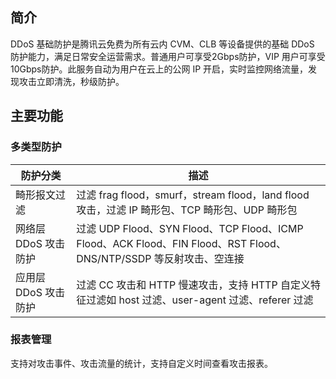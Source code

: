 ## 简介

DDoS 基础防护是腾讯云免费为所有云内 CVM、CLB 等设备提供的基础 DDoS 防护能力，满足日常安全运营需求。普通用户可享受2Gbps防护，VIP 用户可享受10Gbps防护。此服务自动为用户在云上的公网 IP 开启，实时监控网络流量，发现攻击立即清洗，秒级防护。

## 主要功能

### 多类型防护

| 防护分类             | 描述                                                         |
| -------------------- | ------------------------------------------------------------ |
| 畸形报文过滤         | 过滤 frag flood，smurf，stream flood，land flood 攻击，过滤 IP 畸形包、TCP 畸形包、UDP 畸形包 |
| 网络层 DDoS 攻击防护 | 过滤 UDP Flood、SYN Flood、TCP Flood、ICMP Flood、ACK Flood、FIN Flood、RST Flood、DNS/NTP/SSDP 等反射攻击、空连接 |
| 应用层 DDoS 攻击防护 | 过滤 CC 攻击和 HTTP 慢速攻击，支持 HTTP 自定义特征过滤如 host 过滤、user-agent 过滤、referer 过滤 |

### 报表管理

支持对攻击事件、攻击流量的统计，支持自定义时间查看攻击报表。
